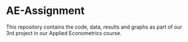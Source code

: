 # AE-Assignment
This repository contains the code, data, results and graphs as part of our 3rd project in our Applied Econometrics course.
